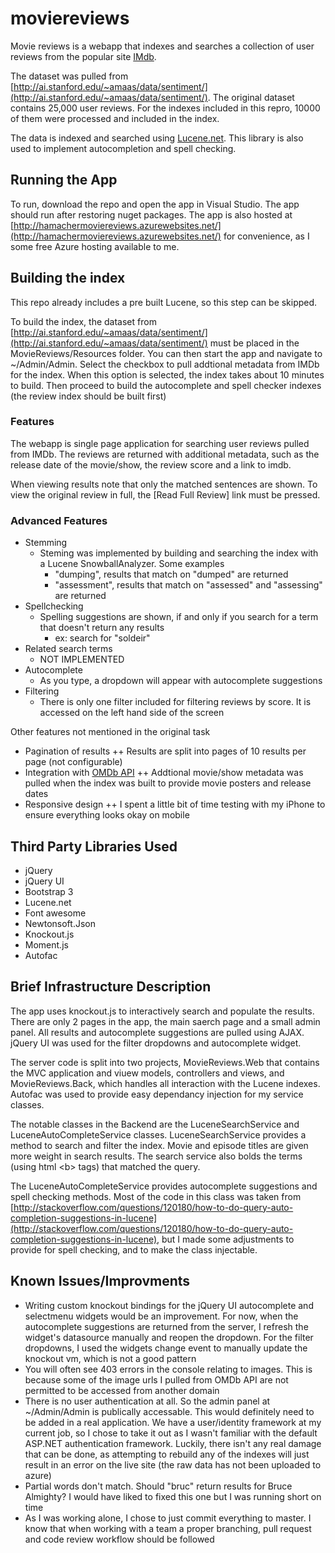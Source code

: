 # moviereviews

Movie reviews is a webapp that indexes and searches a collection of user reviews from the popular site [IMdb](http://www.imdb.com/).

The dataset was pulled from [http://ai.stanford.edu/~amaas/data/sentiment/](http://ai.stanford.edu/~amaas/data/sentiment/). The original dataset contains 25,000 user reviews. For the indexes included in this repro, 10000 of them were processed and included in the index.

The data is indexed and searched using [Lucene.net](https://lucenenet.apache.org/). This library is also used to implement autocompletion and spell checking.

## Running the App

To run, download the repo and open the app in Visual Studio. The app should run after restoring nuget packages. The app is also hosted at [http://hamachermoviereviews.azurewebsites.net/](http://hamachermoviereviews.azurewebsites.net/) for convenience, as I some free Azure hosting available to me.


## Building the index

This repo already includes a pre built Lucene, so this step can be skipped.

To build the index, the dataset from [http://ai.stanford.edu/~amaas/data/sentiment/](http://ai.stanford.edu/~amaas/data/sentiment/) must be placed in the MovieReviews/Resources folder. You can then start the app and navigate to ~/Admin/Admin. Select the checkbox to pull addtional metadata from IMDb for the index. When this option is selected, the index takes about 10 minutes to build. Then proceed to build the autocomplete and spell checker indexes (the review index should be built first)

### Features

The webapp is single page application for searching user reviews pulled from IMDb. The reviews are returned with additional metadata, such as the release date of the movie/show, the review score and a link to imdb.

When viewing results note that only the matched sentences are shown. To view the original review in full, the [Read Full Review] link must be pressed.

### Advanced Features

+ Stemming
    + Steming was implemented by building and searching the index with a Lucene SnowballAnalyzer. Some examples
        + "dumping", results that match on "dumped" are returned
        + "assessment", results that match on "assessed" and "assessing" are returned
+ Spellchecking
    + Spelling suggestions are shown, if and only if you search for a term that doesn't return any results
        + ex: search for "soldeir"
+ Related search terms
    + NOT IMPLEMENTED
+ Autocomplete
    + As you type, a dropdown will appear with autocomplete suggestions
+ Filtering
    + There is only one filter included for filtering reviews by score. It is accessed on the left hand side of the screen

Other features not mentioned in the original task

+ Pagination of results
++ Results are split into pages of 10 results per page (not configurable)
+ Integration with [OMDb API](https://www.omdbapi.com/)
++ Addtional movie/show metadata was pulled when the index was built to provide movie posters and release dates
+ Responsive design
++ I spent a little bit of time testing with my iPhone to ensure everything looks okay on mobile

## Third Party Libraries Used

+ jQuery
+ jQuery UI
+ Bootstrap 3
+ Lucene.net
+ Font awesome
+ Newtonsoft.Json
+ Knockout.js
+ Moment.js
+ Autofac

## Brief Infrastructure Description

The app uses knockout.js to interactively search and populate the results. There are only 2 pages in the app, the main saerch page and a small admin panel. All results and autocomplete suggestions are pulled using AJAX. jQuery UI was used for the filter dropdowns and autocomplete widget.

The server code is split into two projects, MovieReviews.Web that contains the MVC application and viuew models, controllers and views, and MovieReviews.Back, which handles all interaction with the Lucene indexes. Autofac was used to provide easy dependancy injection for my service classes.

The notable classes in the Backend are the LuceneSearchService and LuceneAutoCompleteService classes. LuceneSearchService provides a method to search and filter the index. Movie and episode titles are given more weight in search results. The search service also bolds the terms (using html \<b> tags) that matched the query.

The LuceneAutoCompleteService provides autocomplete suggestions and spell checking methods. Most of the code in this class was taken from [http://stackoverflow.com/questions/120180/how-to-do-query-auto-completion-suggestions-in-lucene](http://stackoverflow.com/questions/120180/how-to-do-query-auto-completion-suggestions-in-lucene), but I made some adjustments to provide for spell checking, and to make the class injectable.

## Known Issues/Improvments

+ Writing custom knockout bindings for the jQuery UI autocomplete and selectmenu widgets would be an improvement. For now, when the autocomplete suggestions are returned from the server, I refresh the widget's datasource manually and reopen the dropdown. For the filter dropdowns, I used the widgets change event to manually update the knockout vm, which is not a good pattern
+ You will often see 403 errors in the console relating to images. This is because some of the image urls I pulled from OMDb API are not permitted to be accessed from another domain
+ There is no user authentication at all. So the admin panel at ~/Admin/Admin is publically accessable. This would definitely need to be added in a real application. We have a user/identity framework at my current job, so I chose to take it out as I wasn't familiar with the default ASP.NET authentication framework. Luckily, there isn't any real damage that can be done, as attempting to rebuild any of the indexes will just result in an error on the live site (the raw data has not been uploaded to azure)
+ Partial words don't match. Should "bruc" return results for Bruce Almighty? I would have liked to fixed this one but I was running short on time
+ As I was working alone, I chose to just commit everything to master. I know that when working with a team a proper branching, pull request and code review workflow should be followed
